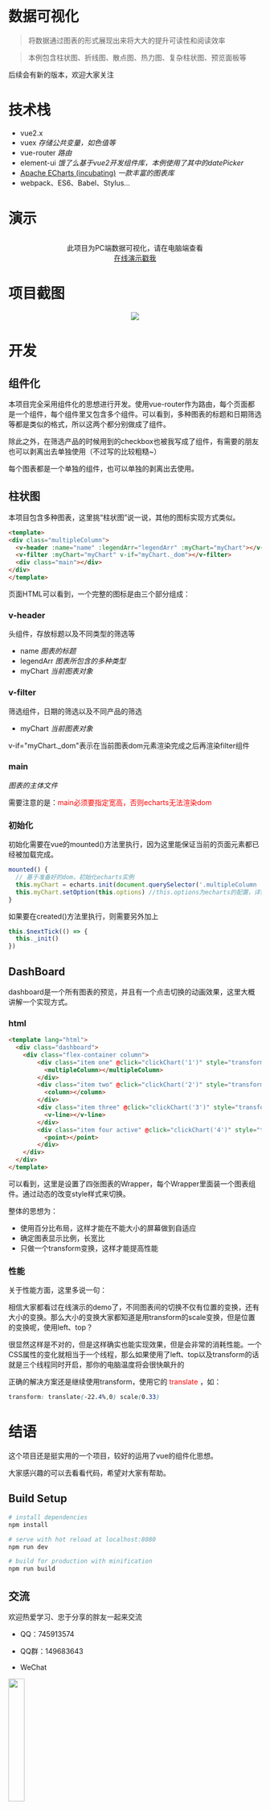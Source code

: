 # 数据可视化

> 将数据通过图表的形式展现出来将大大的提升可读性和阅读效率

> 本例包含柱状图、折线图、散点图、热力图、复杂柱状图、预览面板等

后续会有新的版本，欢迎大家关注 

# 技术栈

- vue2.x
- vuex _存储公共变量，如色值等_
- vue-router _路由_
- element-ui _饿了么基于vue2开发组件库，本例使用了其中的datePicker_
- [Apache ECharts (incubating)](https://github.com/apache/incubator-echarts) _一款丰富的图表库_
- webpack、ES6、Babel、Stylus...

# 演示

<div align=center style="margin-top:30px">此项目为PC端数据可视化，请在电脑端查看</div>
<div align=center><a href="https://simonzhangiter.github.io/DataVisualization" target=_blank>在线演示戳我</a></div>

# 项目截图

<div align=center><img src="https://github.com/SimonZhangITer/DataVisualization/blob/master/static/img/demo.jpg?raw=true"></div>

# 开发

## 组件化

本项目完全采用组件化的思想进行开发。使用vue-router作为路由，每个页面都是一个组件，每个组件里又包含多个组件。可以看到，多种图表的标题和日期筛选等都是类似的格式，所以这两个都分别做成了组件。

除此之外，在筛选产品的时候用到的checkbox也被我写成了组件，有需要的朋友也可以剥离出去单独使用（不过写的比较粗糙~）

每个图表都是一个单独的组件，也可以单独的剥离出去使用。

## 柱状图

本项目包含多种图表，这里挑“柱状图”说一说，其他的图标实现方式类似。

```html
<template>
<div class="multipleColumn">
  <v-header :name="name" :legendArr="legendArr" :myChart="myChart"></v-header>
  <v-filter :myChart="myChart" v-if="myChart._dom"></v-filter>
  <div class="main"></div>
</div>
</template>
```
页面HTML可以看到，一个完整的图标是由三个部分组成：



### v-header
头组件，存放标题以及不同类型的筛选等

- name _图表的标题_
- legendArr _图表所包含的多种类型_
- myChart _当前图表对象_

### v-filter

筛选组件，日期的筛选以及不同产品的筛选

- myChart _当前图表对象_

v-if="myChart._dom"表示在当前图表dom元素渲染完成之后再渲染filter组件

### main

_图表的主体文件_

需要注意的是：<font color=red>main必须要指定宽高，否则echarts无法渲染dom</font>

### 初始化

初始化需要在vue的mounted()方法里执行，因为这里能保证当前的页面元素都已经被加载完成。

```javascript
mounted() {
  // 基于准备好的dom，初始化echarts实例
  this.myChart = echarts.init(document.querySelector('.multipleColumn .main'))
  this.myChart.setOption(this.options) //this.options为echarts的配置，详情可去我的gitHub查看
}
```

如果要在created()方法里执行，则需要另外加上

```javascript
this.$nextTick(() => {
  this._init()
})
```

## DashBoard

dashboard是一个所有图表的预览，并且有一个点击切换的动画效果，这里大概讲解一个实现方式。

### html

```html
<template lang="html">
  <div class="dashboard">
    <div class="flex-container column">
        <div class="item one" @click="clickChart('1')" style="transform: translate(-22.4%,-33.5%) scale(0.33)">
          <multipleColumn></multipleColumn>
        </div>
        <div class="item two" @click="clickChart('2')" style="transform: translate(-22.4%,0.5%) scale(0.33)">
          <column></column>
        </div>
        <div class="item three" @click="clickChart('3')" style="transform: translate(-22.4%,34.5%) scale(0.33)">
          <v-line></v-line>
        </div>
        <div class="item four active" @click="clickChart('4')" style="transform: translate(43.7%, 0) scale(1)">
          <point></point>
        </div>
    </div>
  </div>
</template>
```
可以看到，这里是设置了四张图表的Wrapper，每个Wrapper里面装一个图表组件。通过动态的改变style样式来切换。

整体的思想为：

- 使用百分比布局，这样才能在不能大小的屏幕做到自适应
- 确定图表显示比例，长宽比
- 只做一个transform变换，这样才能提高性能

### 性能

关于性能方面，这里多说一句：

相信大家都看过在线演示的demo了，不同图表间的切换不仅有位置的变换，还有大小的变换。那么大小的变换大家都知道是用transform的scale变换，但是位置的变换呢，使用left、top？

很显然这样是不对的，但是这样确实也能实现效果，但是会非常的消耗性能。一个CSS属性的变化就相当于一个线程，那么如果使用了left、top以及transform的话就是三个线程同时开启，那你的电脑温度将会很快飙升的

正确的解决方案还是继续使用transform，使用它的<font color=red> translate </font>，如：

```css
transform: translate(-22.4%,0) scale(0.33)
```

# 结语

这个项目还是挺实用的一个项目，较好的运用了vue的组件化思想。

大家感兴趣的可以去看看代码，希望对大家有帮助。


## Build Setup

``` bash
# install dependencies
npm install

# serve with hot reload at localhost:8080
npm run dev

# build for production with minification
npm run build
```
## 交流

欢迎热爱学习、忠于分享的胖友一起来交流

- QQ：745913574

- QQ群：149683643

- WeChat

<img src="https://p0.meituan.net/dpgroup/749d8a79cd0a9bbc4e25b2f474a398d91256770.png?" width="25%">


## Donation

If you find this project useful, you can buy me a cup of coffee

<img width="650" src="https://static.oschina.net/uploads/space/2017/0223/201225_oQrz_2493500.jpeg" alt="">
